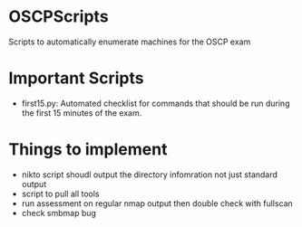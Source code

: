 # OSCPScripts
Scripts to automatically enumerate machines for the OSCP exam

# Important Scripts
- first15.py: Automated checklist for commands that should be run during the first 15 minutes of the exam. 

# Things to implement
- nikto script shoudl output the directory infomration not just standard output
- script to pull all tools 
- run assessment on regular nmap output then double check with fullscan
- check smbmap bug
